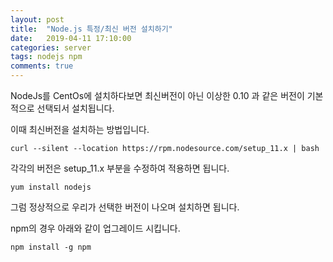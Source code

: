 ```yaml
---
layout: post
title:  "Node.js 특정/최신 버전 설치하기"
date:   2019-04-11 17:10:00
categories: server
tags: nodejs npm
comments: true
---
```


NodeJs를 CentOs에 설치하다보면 최신버전이 아닌 이상한 0.10 과 같은 버전이 기본적으로 선택되서 설치됩니다. 

이때 최신버전을 설치하는 방법입니다.

    curl --silent --location https://rpm.nodesource.com/setup_11.x | bash

각각의 버전은 setup_11.x 부분을 수정하여 적용하면 됩니다.

    yum install nodejs
    
그럼 정상적으로 우리가 선택한 버전이 나오며 설치하면 됩니다.

npm의 경우 아래와 같이 업그레이드 시킵니다.

    npm install -g npm
    
    
    